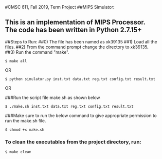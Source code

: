 #CMSC 611, Fall 2019, Term Project 
##MIPS Simulator:
## This is an implementation of MIPS Processor. The code has been written in Python 2.7.15+

##Steps to Run:
##0) The file has been named as xk39135
##1) Load all the files.
##2) From the command prompt change the directory to xk39135.
##3) Run the command "make".

```
$ make all
```
OR

```
$ python simulator.py inst.txt data.txt reg.txt config.txt result.txt
```
OR

###Run the script file make.sh as shown below

```
$ ./make.sh inst.txt data.txt reg.txt config.txt result.txt
```
###Make sure to run the below command to give appropriate permission to run the make.sh file.

```
$ chmod +x make.sh
```

### To clean the executables from the project directory, run:

```
$ make clean
```
